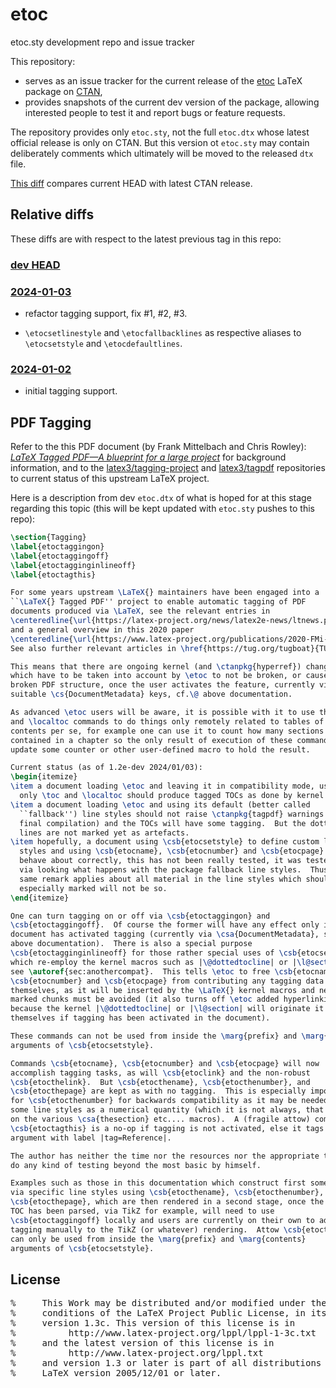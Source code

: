 # etoc

etoc.sty development repo and issue tracker

This repository:
- serves as an issue tracker for the current release of the [etoc](https://ctan.org/pkg/etoc) LaTeX package on [CTAN](https://ctan.org),
- provides snapshots of the current dev version of the package, allowing interested people to test it and report bugs or feature requests.

The repository provides only `etoc.sty`, not the full `etoc.dtx` whose latest official release is only on CTAN.  But this version ot `etoc.sty` may contain deliberately comments which ultimately will be moved to the released `dtx` file.

[This diff](https://github.com/jfbu/etoc/compare/1.2d-2023-10-29...HEAD) compares current HEAD with latest CTAN release.

## Relative diffs

These diffs are with respect to the latest previous tag in this repo:

### [dev HEAD]

### [2024-01-03]

- refactor tagging support, fix #1, #2, #3.

- `\etocsetlinestyle` and `\etocfallbacklines` as respective aliases to `\etocsetstyle` and `\etocdefaultlines`.

### [2024-01-02]

- initial tagging support.


## PDF Tagging

Refer to the this PDF document (by Frank Mittelbach and Chris Rowley): [*LaTeX Tagged PDF—A blueprint for a large project*](https://www.latex-project.org/publications/2020-FMi-TUB-tb129mitt-tagpdf.pdf) for background information, and to the [latex3/tagging-project](https://github.com/latex3/tagging-project) and [latex3/tagpdf](https://github.com/latex3/tagpdf) repositories to current status of this upstream LaTeX project.

Here is a description from dev `etoc.dtx` of what is hoped for at this stage regarding this topic (this will be kept updated with `etoc.sty` pushes to this repo):

```latex
\section{Tagging}
\label{etoctaggingon}
\label{etoctaggingoff}
\label{etoctagginginlineoff}
\label{etoctagthis}

For some years upstream \LaTeX{} maintainers have been engaged into a
``\LaTeX{} Tagged PDF'' project to enable automatic tagging of PDF
documents produced via \LaTeX, see the relevant entries in
\centeredline{\url{https://latex-project.org/news/latex2e-news/ltnews.pdf}}
and a general overview in this 2020 paper
\centeredline{\url{https://www.latex-project.org/publications/2020-FMi-TUB-tb129mitt-tagpdf.pdf}}
See also further relevant articles in \href{https://tug.org/tugboat}{TUGboat}.

This means that there are ongoing kernel (and \ctanpkg{hyperref}) changes
which have to be taken into account by \etoc to not be broken, or cause a
broken PDF structure, once the user activates the feature, currently via usage of
suitable \cs{DocumentMetadata} keys, cf.\@ above documentation.

As advanced \etoc users will be aware, it is possible with it to use the \toc
and \localtoc commands to do things only remotely related to tables of
contents per se, for example one can use it to count how many sections are
contained in a chapter so the only result of execution of these commands is to
update some counter or other user-defined macro to hold the result.

Current status (as of 1.2e-dev 2024/01/03):
\begin{itemize}
\item a document loading \etoc and leaving it in compatibility mode, using
  only \toc and \localtoc should produce tagged TOCs as done by kernel code,
\item a document loading \etoc and using its default (better called
  ``fallback'') line styles should not raise \ctanpkg{tagpdf} warnings (after
  final compilation) and the TOCs will have some tagging.  But the dotted
  lines are not marked yet as artefacts.
\item hopefully, a document using \csb{etocsetstyle} to define custom line
  styles and using \csb{etocname}, \csb{etocnumber} and \csb{etocpage} should
  behave about correctly, this has not been really tested, it was tested only
  via looking what happens with the package fallback line styles.  Thus the
  same remark applies about all material in the line styles which should be
  especially marked will not be so. 
\end{itemize}

One can turn tagging on or off via \csb{etoctaggingon} and
\csb{etoctaggingoff}.  Of course the former will have any effect only if the
document has activated tagging (currently via \csa{DocumentMetadata}, see
above documentation).  There is also a special purpose
\csb{etoctagginginlineoff} for those rather special uses of \csb{etocsetstyle}
which re-employ the kernel macros such as |\@dottedtocline| or |\l@section|,
see \autoref{sec:anothercompat}.  This tells \etoc to free \csb{etocname},
\csb{etocnumber} and \csb{etocpage} from contributing any tagging data by
themselves, as it will be inserted by the \LaTeX{} kernel macros and nested
marked chunks must be avoided (it also turns off \etoc added hyperlinking
because the kernel |\@dottedtocline| or |\l@section| will originate it by
themselves if tagging has been activated in the document).

These commands can not be used from inside the \marg{prefix} and \marg{contents}
arguments of \csb{etocsetstyle}.

Commands \csb{etocname}, \csb{etocnumber} and \csb{etocpage} will now
accomplish tagging tasks, as will \csb{etoclink} and the non-robust
\csb{etocthelink}.  But \csb{etocthename}, \csb{etocthenumber}, and
\csb{etocthepage} are kept as with no tagging.  This is especially important
for \csb{etocthenumber} for backwards compatibility as it may be needed in
some line styles as a numerical quantity (which it is not always, that depends
on the various \csa{thesection} etc.... macros).  A (fragile attow) command
\csb{etoctagthis} is a no-op if tagging is not activated, else it tags its
argument with label |tag=Reference|.

The author has neither the time nor the resources nor the appropriate tools to
do any kind of testing beyond the most basic by himself.

Examples such as those in this documentation which construct first some data
via specific line styles using \csb{etocthename}, \csb{etocthenumber},
\csb{etocthepage}, which are then rendered in a second stage, once the whole
TOC has been parsed, via TikZ for example, will need to use
\csb{etoctaggingoff} locally and users are currently on their own to add
tagging manually to the TikZ (or whatever) rendering.  Attow \csb{etoctagthis}
can only be used from inside the \marg{prefix} and \marg{contents}
arguments of \csb{etocsetstyle}.
```

## License

<pre>
%     This Work may be distributed and/or modified under the
%     conditions of the LaTeX Project Public License, in its
%     version 1.3c. This version of this license is in
%          http://www.latex-project.org/lppl/lppl-1-3c.txt
%     and the latest version of this license is in
%          http://www.latex-project.org/lppl.txt
%     and version 1.3 or later is part of all distributions of
%     LaTeX version 2005/12/01 or later.
</pre>

[dev HEAD]: https://github.com/jfbu/etoc/compare/2024-01-03...HEAD
[2024-01-03]: https://github.com/jfbu/etoc/compare/2024-01-02...2024-01-03
[2024-01-02]: https://github.com/jfbu/etoc/compare/1.2d-2023-10-29...2024-01-02
